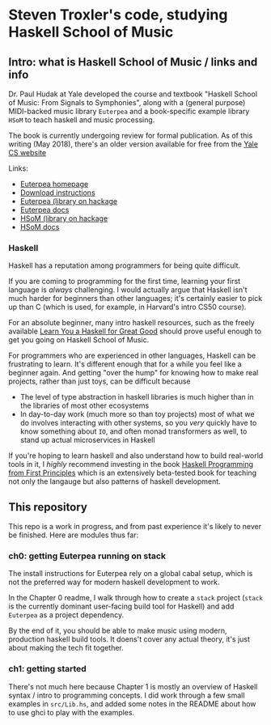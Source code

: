 # Steven Troxler's code, studying Haskell School of Music

## Intro: what is Haskell School of Music / links and info

Dr. Paul Hudak at Yale developed the course and textbook
"Haskell School of Music: From Signals to Symphonies",
along with a (general purpose)  MIDI-backed music library `Euterpea` and a
book-specific example library `HSoM` to teach haskell and music processing.

The book is currently undergoing review for formal publication. As of this
writing (May 2018), there's an older version available for free from the
[Yale CS website](http://haskell.cs.yale.edu/wp-content/uploads/2015/03/HSoM.pdf)

Links:
 - [Euterpea homepage](http://www.euterpea.com/)
 - [Download instructions](http://www.euterpea.com/download-and-installation/)
 - [Euterpea (library on hackage](http://hackage.haskell.org/package/Euterpea)
 - [Euterpea docs](https://hackage.haskell.org/package/Euterpea/docs/)
 - [HSoM (library on hackage](http://hackage.haskell.org/package/HSoM)
 - [HSoM docs](https://hackage.haskell.org/package/HSoM/docs/)

### Haskell

Haskell has a reputation among programmers for being quite difficult.

If you are coming to programming for the first time, learning your first
language is *always* challenging. I would actually argue that Haskell isn't
much harder for beginners than other languages; it's certainly easier to pick
up than C (which is used, for example, in Harvard's intro CS50 course).

For an absolute beginner, many intro haskell resources, such as the freely
available
[Learn You a Haskell for Great Good](http://learnyouahaskell.com/chapters)
should prove useful enough to get you going on Haskell School of Music.

For programmers who are experienced in other languages, Haskell can be
frustrating to learn. It's different enough that for a while you
feel like a beginner again. And getting "over the hump" for knowing how to
make real projects, rather than just toys, can be difficult because
 - The level of type abstraction in haskell libraries is much higher than
   in the libraries of most other ecosystems
 - In day-to-day work (much more so than toy projects) most of what we do
   involves interacting with other systems, so you *very* quickly have to know
   something about `IO`, and often monad transformers as well, to stand up
   actual microservices in Haskell

If you're hoping to learn haskell and also understand how to build real-world
tools in it, I *highly* recommend investing in the book
[Haskell Programming from First Principles](http://haskellbook.com/)
which is an extensively beta-tested book for teaching not only the langauge
but also patterns of haskell development.

## This repository

This repo is a work in progress, and from past experience it's likely to never
be finished. Here are modules thus far:

### ch0: getting Euterpea running on stack

The install instructions for Euterpea rely on a global cabal setup, which is
not the preferred way for modern haskell development to work.

In the Chapter 0 readme, I walk through how to create a `stack` project
(`stack` is the currently dominant user-facing build tool for Haskell) and
add `Euterpea` as a project dependency.

By the end of it, you should be able to make music using modern, production
haskell build tools. It doens't cover any actual theory, it's just about making
the tech fit together.

### ch1: getting started

There's not much here because Chapter 1 is mostly an overview of Haskell
syntax / intro to programming concepts. I did work through a few small
examples in `src/Lib.hs`, and added some notes in the README about how to
use ghci to play with the examples.
